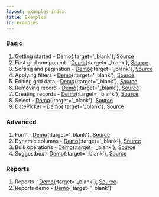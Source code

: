 ```yaml
---
layout: examples-index
title: Examples
id: examples
---
```


### Basic

1. Getting started - [Demo](/examples/getting-started){:target='_blank'}, [Source](/docs/getting-started.html)
2. First grid component - [Demo](/examples/first-grid-component){:target='_blank'}, [Source](/docs/first-grid-component.html)
3. Sorting and pagination - [Demo](/examples/sorting-and-pagination){:target='_blank'}, [Source](/docs/sorting-and-pagination.html)
4. Applying filters - [Demo](/examples/applying-filters){:target='_blank'}, [Source](/docs/applying-filters.html)
5. Editing grid data - [Demo](/examples/editing-grid-data){:target='_blank'}, [Source](/docs/editing-grid-data.html)
6. Removing record - [Demo](/examples/removing-records){:target='_blank'}, [Source](/docs/removing-records.html)
7. Creating records - [Demo](/examples/creating-records){:target='_blank'}, [Source](/docs/creating-records.html)
7. Select - [Demo](/examples/select){:target='_blank'}, [Source](/docs/select.html)
7. DatePicker - [Demo](/examples/datepicker){:target='_blank'}, [Source](/docs/datepicker.html)

### Advanced

1. Form - [Demo](/examples/form){:target='_blank'}, [Source](/docs/form-example.html)
2. Dynamic columns - [Demo](/examples/dynamic-columns){:target='_blank'}, [Source](/docs/dynamic-columns.html)
3. Bulk operations - [Demo](/examples/bulk-operations){:target='_blank'}, [Source](/docs/bulk-operations.html)
4. Suggestbox - [Demo](/examples/suggest-box){:target='_blank'}, [Source](/docs/suggest-box.html)

### Reports

1. Reports - [Demo](/examples/reports){:target='_blank'}, [Source](/docs/reports-example.html)
2. Reports demo - [Demo](/examples/reports-demo){:target='_blank'}